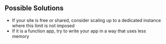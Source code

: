 ## Possible Solutions
* If your site is free or shared, consider scaling up to a dedicated instance where this limit is not imposed
* If it is a function app, try to write your app in a way that uses less memory
